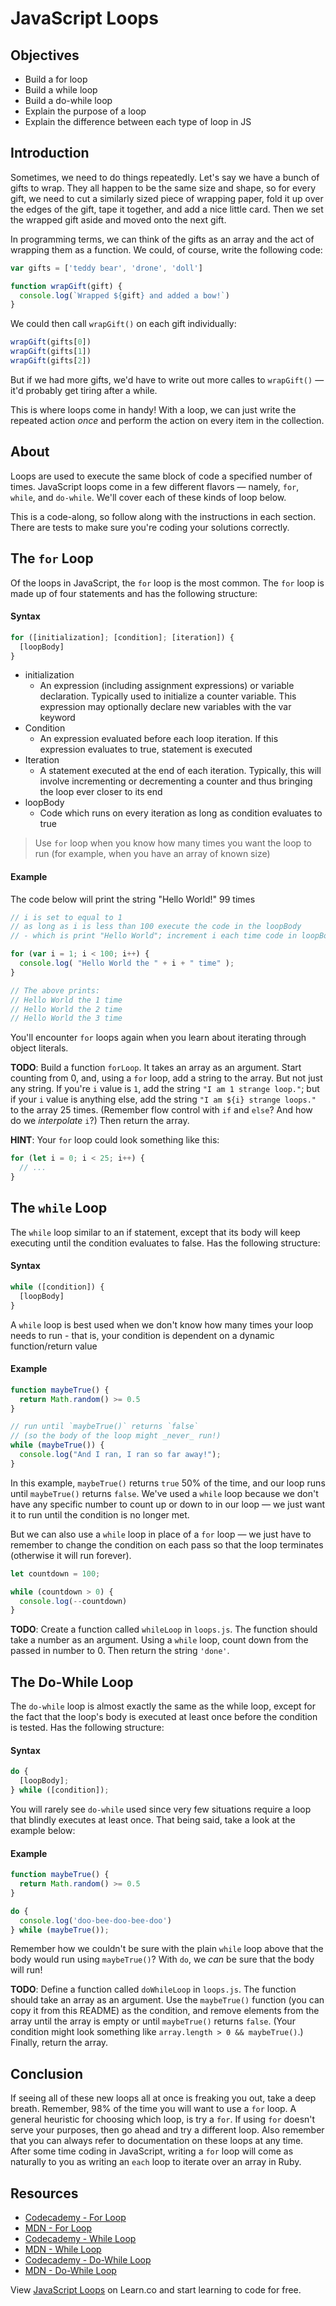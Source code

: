 # JavaScript Loops

## Objectives
- Build a for loop
- Build a while loop
- Build a do-while loop
- Explain the purpose of a loop
- Explain the difference between each type of loop in JS

## Introduction

Sometimes, we need to do things repeatedly. Let's say we have a bunch of gifts to wrap. They all happen to be the same size and shape, so for every gift, we need to cut a similarly sized piece of wrapping paper, fold it up over the edges of the gift, tape it together, and add a nice little card. Then we set the wrapped gift aside and moved onto the next gift.

In programming terms, we can think of the gifts as an array and the act of wrapping them as a function. We could, of course, write the following code:

``` javascript
var gifts = ['teddy bear', 'drone', 'doll']

function wrapGift(gift) {
  console.log(`Wrapped ${gift} and added a bow!`)
}
```

We could then call `wrapGift()` on each gift individually:

``` javascript
wrapGift(gifts[0])
wrapGift(gifts[1])
wrapGift(gifts[2])
```

But if we had more gifts, we'd have to write out more calles to `wrapGift()` — it'd probably get tiring after a while.

This is where loops come in handy! With a loop, we can just write the repeated action _once_ and perform the action on every item in the collection.

## About

Loops are used to execute the same block of code a specified number of times. JavaScript loops come in a few different flavors — namely, `for`, `while`, and `do-while`. We'll cover each of these kinds of loop below.

This is a code-along, so follow along with the instructions in each section. There are tests to make sure you're coding your solutions correctly.

## The `for` Loop

Of the loops in JavaScript, the `for` loop is the most common. The `for` loop is made up of four statements and has the following structure:

#### Syntax

```javascript
for ([initialization]; [condition]; [iteration]) {
  [loopBody]
}
```

- initialization
  - An expression (including assignment expressions) or variable declaration. Typically used to initialize a counter variable. This expression may optionally declare new variables with the var keyword
- Condition
  - An expression evaluated before each loop iteration. If this expression evaluates to true, statement is executed
- Iteration
  - A statement executed at the end of each iteration. Typically, this will involve incrementing or decrementing a counter and thus bringing the loop ever closer to its end
- loopBody
  - Code which runs on every iteration as long as condition evaluates to true

> Use `for` loop when you know how many times you want the loop to run (for example, when you have an array of known size)

#### Example

The code below will print the string "Hello World!" 99 times

```javascript
// i is set to equal to 1
// as long as i is less than 100 execute the code in the loopBody
// - which is print "Hello World"; increment i each time code in loopBody is executed

for (var i = 1; i < 100; i++) {
  console.log( "Hello World the " + i + " time" );
}

// The above prints:
// Hello World the 1 time
// Hello World the 2 time
// Hello World the 3 time
```

You'll encounter `for` loops again when you learn about iterating through object literals.

**TODO**: Build a function `forLoop`. It takes an array as an argument. Start counting from 0, and, using a `for` loop, add a string to the array. But not just any string. If you're `i` value is `1`, add the string `"I am 1 strange loop."`; but if your `i` value is anything else, add the string `"I am ${i} strange loops."` to the array 25 times. (Remember flow control with `if` and `else`? And how do we _interpolate_ `i`?) Then return the array.

**HINT**: Your `for` loop could look something like this:

``` javascript
for (let i = 0; i < 25; i++) {
  // ...
}
```

## The `while` Loop

The `while` loop similar to an if statement, except that its body will keep executing until the condition evaluates to false. Has the following structure:

#### Syntax

```javascript
while ([condition]) {
  [loopBody]
}
```

 A `while` loop is best used when we don't know how many times your loop needs to run - that is, your condition is dependent on a dynamic function/return value

#### Example

```javascript
function maybeTrue() {
  return Math.random() >= 0.5
}

// run until `maybeTrue()` returns `false`
// (so the body of the loop might _never_ run!)
while (maybeTrue()) {
  console.log("And I ran, I ran so far away!");
}
```

In this example, `maybeTrue()` returns `true` 50% of the time, and our loop runs until `maybeTrue()` returns `false`. We've used a `while` loop because we don't have any specific number to count up or down to in our loop — we just want it to run until the condition is no longer met.

But we can also use a `while` loop in place of a `for` loop — we just have to remember to change the condition on each pass so that the loop terminates (otherwise it will run forever).

``` javascript
let countdown = 100;

while (countdown > 0) {
  console.log(--countdown)
}
```

**TODO**: Create a function called `whileLoop` in `loops.js`. The function should take a number as an argument. Using a `while` loop, count down from the passed in number to 0. Then return the string `'done'`.

## The Do-While Loop

The `do-while` loop is almost exactly the same as the while loop, except for the fact that the loop's body is executed at least once before the condition is tested. Has the following structure:

#### Syntax

```javascript
do {
  [loopBody];
} while ([condition]);
```

You will rarely see `do-while` used since very few situations require a loop that blindly executes at least once. That being said, take a look at the example below:

#### Example

```javascript
function maybeTrue() {
  return Math.random() >= 0.5
}

do {
  console.log('doo-bee-doo-bee-doo')
} while (maybeTrue());
```

Remember how we couldn't be sure with the plain `while` loop above that the body would run using `maybeTrue()`? With `do`, we _can_ be sure that the body will run!

**TODO**: Define a function called `doWhileLoop` in `loops.js`. The function should take an array as an argument. Use the `maybeTrue()` function (you can copy it from this README) as the condition, and remove elements from the array until the array is empty or until `maybeTrue()` returns `false`. (Your condition might look something like `array.length > 0 && maybeTrue()`.) Finally, return the array.

## Conclusion

If seeing all of these new loops all at once is freaking you out, take a deep breath. Remember, 98% of the time you will want to use a `for` loop. A general heuristic for choosing which loop, is try a `for`. If using `for` doesn't serve your purposes, then go ahead and try a different loop. Also remember that you can always refer to documentation on these loops at any time. After some time coding in JavaScript, writing a `for` loop will come as naturally to you as writing an `each` loop to iterate over an array in Ruby.

## Resources

* [Codecademy - For Loop](http://www.codecademy.com/glossary/javascript/loops#for-loops)
* [MDN - For Loop](https://developer.mozilla.org/en-US/docs/Web/JavaScript/Reference/Statements/for)
* [Codecademy - While Loop](http://www.codecademy.com/glossary/javascript/loops#while-loops)
* [MDN - While Loop](https://developer.mozilla.org/en-US/docs/Web/JavaScript/Reference/Statements/while)
* [Codecademy - Do-While Loop](http://www.codecademy.com/glossary/javascript/loops#do-while-loops)
* [MDN - Do-While Loop](https://developer.mozilla.org/en-US/docs/Web/JavaScript/Reference/Statements/do...while)

<p data-visibility="hidden">View <a href="https://learn.co/lessons/intro-to-looping.js" title="JavaScript Loops">JavaScript Loops</a> on Learn.co and start learning to code for free.</p>
